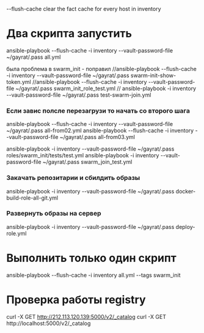 
--flush-cache clear the fact cache for every host in inventory

# Два скрипта запустить
ansible-playbook --flush-cache -i inventory --vault-password-file ~/gayrat/.pass all.yml

была проблема в swarm_init - поправил
//ansible-playbook --flush-cache -i inventory --vault-password-file ~/gayrat/.pass swarm-init-show-token.yml
//ansible-playbook --flush-cache -i inventory --vault-password-file ~/gayrat/.pass swarm_init_role_test.yml
// ansible-playbook -i inventory --vault-password-file ~/gayrat/.pass test-swarm-join.yml



### Если завис полсле перезагрузи то начать со второго шага
ansible-playbook --flush-cache -i inventory --vault-password-file ~/gayrat/.pass all-from02.yml
ansible-playbook --flush-cache -i inventory --vault-password-file ~/gayrat/.pass all-from03.yml

ansible-playbook -i inventory --vault-password-file ~/gayrat/.pass  roles/swarm_init/tests/test.yml
ansible-playbook -i inventory --vault-password-file ~/gayrat/.pass swarm_join_test.yml

### Закачать репозитарии и сбилдить образы
ansible-playbook -i inventory --vault-password-file ~/gayrat/.pass  docker-build-role-all-git.yml

### Развернуть образы на сервер
ansible-playbook -i inventory --vault-password-file ~/gayrat/.pass  deploy-role.yml



# Выполнить только один скрипт
ansible-playbook --flush-cache -i inventory all.yml --tags swarm_init
 

# Проверка работы registry
curl -X GET http://212.113.120.139:5000/v2/_catalog
curl -X GET http://localhost:5000/v2/_catalog
